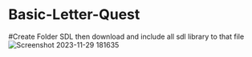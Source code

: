 # Basic-Letter-Quest

#Create Folder SDL
then download and include all sdl library to that file
![Screenshot 2023-11-29 181635](https://github.com/HariTTira/Basic-Letter-Quest/assets/148374791/f2e01030-3e2b-4d95-9e6e-bed7fc0f091e)


